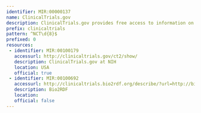 ```yaml
---
identifier: MIR:00000137
name: ClinicalTrials.gov
description: ClinicalTrials.gov provides free access to information on clinical studies for a wide range of diseases and conditions. Studies listed in the database are conducted in 175 countries
prefix: clinicaltrials
pattern: ^NCT\d{8}$
prefixed: 0
resources:
 - identifier: MIR:00100179
   accessurl: http://clinicaltrials.gov/ct2/show/
   description: ClinicalTrials.gov at NIH
   location: USA
   official: true
 - identifier: MIR:00100692
   accessurl: http://clinicaltrials.bio2rdf.org/describe/?url=http://bio2rdf.org/clinicaltrials:
   description: Bio2RDF
   location: 
   official: false
---
```

